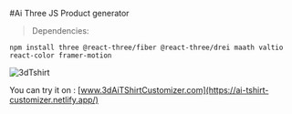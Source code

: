 #Ai Three JS Product generator

>Dependencies:
```shell
npm install three @react-three/fiber @react-three/drei maath valtio react-color framer-motion
```

![3dTshirt](https://arweave.net/e2__dlpK3jCjyuqWDRxYDxgmzvOJreP59MI8aUwvXG4)

You can try it on : [www.3dAiTShirtCustomizer.com](https://ai-tshirt-customizer.netlify.app/)
